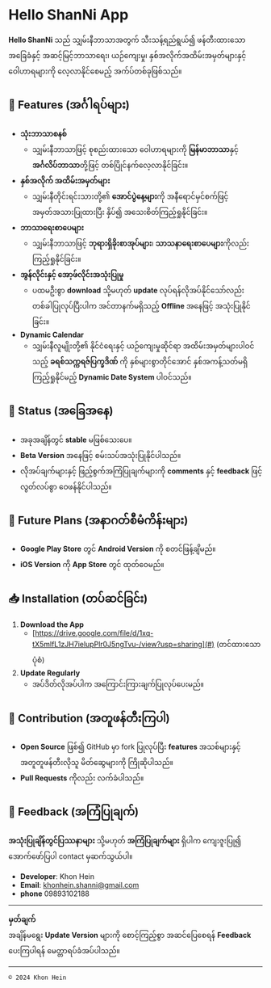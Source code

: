 # Hello ShanNi App

**Hello ShanNi** သည် သျှမ်းနီဘာသာအတွက် သီးသန့်ရည်ရွယ်၍ ဖန်တီးထားသော အခြေခံနှင့် အဆင့်မြင့်ဘာသာရေး၊ ယဉ်ကျေးမှု၊ နှစ်အလိုက်အထိမ်းအမှတ်များနှင့် ဝေါဟာရများကို လေ့လာနိုင်စေမည့် အက်ပ်တစ်ခုဖြစ်သည်။

## 🌟 Features (အင်္ဂါရပ်များ)

- **သုံးဘာသာစနစ်**  
  - သျှမ်းနီဘာသာဖြင့် စုစည်းထားသော ဝေါဟာရများကို **မြန်မာဘာသာ**နှင့် **အင်္ဂလိပ်ဘာသာ**တို့ဖြင့် တစ်ပြိုင်နက်လေ့လာနိုင်ခြင်း။  
- **နှစ်အလိုက် အထိမ်းအမှတ်များ**  
  - သျှမ်းနီတိုင်းရင်းသားတို့၏ **အောင်ပွဲနေ့များ**ကို အနီရောင်မှင်စက်ဖြင့် အမှတ်အသားပြုထားပြီး နှိပ်၍ အသေးစိတ်ကြည့်ရှုနိုင်ခြင်း။  
- **ဘာသာရေးစာပေများ**  
  - သျှမ်းနီဘာသာဖြင့် **ဘုရားရှိခိုးစာအုပ်များ**၊ **သာသနာရေးစာပေများ**ကိုလည်း ကြည့်ရှုနိုင်ခြင်း။
- **အွန်လိုင်းနှင့် အော့ဖ်လိုင်းအသုံးပြုမှု**  
  - ပထမဦးစွာ **download** သို့မဟုတ် **update** လုပ်ရန်လိုအပ်နိုင်သော်လည်း တစ်ခါပြုလုပ်ပြီးပါက အင်တာနက်မရှိသည့် **Offline** အနေဖြင့် အသုံးပြုနိုင်ခြင်း။
- **Dynamic Calendar**  
  - သျှမ်းနီလူမျိုးတို့၏ နိုင်ငံရေးနှင့် ယဉ်ကျေးမှုဆိုင်ရာ အထိမ်းအမှတ်များပါဝင်သည့် **ခရစ်သက္ကရဇ်ပြက္ခဒိဏ်** ကို နှစ်များစွာတိုင်အောင် နှစ်အကန့်သတ်မရှိ ကြည့်ရှုနိုင်မည့်  **Dynamic Date System** ပါဝင်သည်။

## 🚧 Status (အခြေအနေ)

- အခုအချိန်တွင် **stable** မဖြစ်သေးပေ။  
- **Beta Version** အနေဖြင့် စမ်းသပ်အသုံးပြုနိုင်ပါသည်။  
- လိုအပ်ချက်များနှင့် ဖြည့်စွက်အကြံပြုချက်များကို **comments** နှင့် **feedback** ဖြင့်လွတ်လပ်စွာ ဝေဖန်နိုင်ပါသည်။  

## 📅 Future Plans (အနာဂတ်စီမံကိန်းများ)

- **Google Play Store** တွင် **Android Version** ကို စတင်ဖြန့်ချိမည်။  
- **iOS Version** ကို **App Store** တွင် ထုတ်ဝေမည်။  

## 📥 Installation (တပ်ဆင်ခြင်း)

1. **Download the App**  
   - [https://drive.google.com/file/d/1xq-tX5mlfL1zJH7ielupPlr0J5ngTvu-/view?usp=sharing](#) (တင်ထားသောပုံစံ)  
2. **Update Regularly**  
   - အပ်ဒိတ်လိုအပ်ပါက အကြောင်းကြားချက်ပြုလုပ်ပေးမည်။  

## 🤝 Contribution (အတူဖန်တီးကြပါ)

- **Open Source** ဖြစ်၍ GitHub မှာ fork ပြုလုပ်ပြီး **features** အသစ်များနှင့် အတူတူဖန်တီးလိုသူ မိတ်ဆွေများကို ကြိုဆိုပါသည်။  
- **Pull Requests** ကိုလည်း လက်ခံပါသည်။  

## 📧 Feedback (အကြံပြုချက်)

**အသုံးပြုချိန်တွင်ပြဿနာများ** သို့မဟုတ် **အကြံပြုချက်များ** ရှိပါက ကျေးဇူးပြု၍ အောက်ဖော်ပြပါ contact မှဆက်သွယ်ပါ။  

- **Developer**: Khon Hein  
- **Email**: khonhein.shanni@gmail.com  
- **phone** 09893102188

---

**မှတ်ချက်**  
အချိန်မရွေး **Update Version** များကို စောင့်ကြည့်စွာ အဆင်ပြေစေရန် **Feedback** ပေးကြပါရန် မေတ္တာရပ်ခံအပ်ပါသည်။  

---

`© 2024 Khon Hein`
